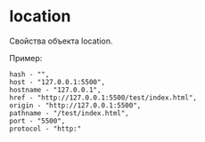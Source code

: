 # location
Свойства объекта location.

Пример:

    hash - "",
    host - "127.0.0.1:5500",
    hostname - "127.0.0.1",
    href - "http://127.0.0.1:5500/test/index.html",
    ​origin - "http://127.0.0.1:5500",
    ​pathname - "/test/index.html",
    ​port - "5500",
    ​protocol - "http:"
​